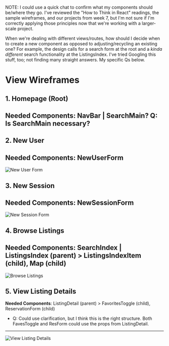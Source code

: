 NOTE: I could use a quick chat to confirm what my components should be/where they go. I've reviewed the "How to Think in React" readings, the sample wireframes, and our projects from week 7, but I'm not sure if I'm correctly applying those principles now that we're working with a larger-scale project.

When we're dealing with different views/routes, how should I decide when to create a new component as opposed to adjusting/recycling an existing one? For example, the design calls for a search form at the root and a *kinda different* search functionality at the ListingsIndex. I've tried Googling this stuff, too; not finding many straight answers. My specific Qs below.

# View Wireframes

## 1. Homepage (Root)
**Needed Components**: NavBar | SearchMain?
Q: Is SearchMain necessary?
----


## 2. New User
**Needed Components**: NewUserForm
----

![New User Form]

## 3. New Session
**Needed Components**: NewSessionForm
----

![New Session Form]

## 4. Browse Listings
**Needed Components**: SearchIndex | ListingsIndex (parent) > ListingsIndexItem (child), Map (child)
----

![Browse Listings]

## 5. View Listing Details
**Needed Components**: ListingDetail (parent) > FavoritesToggle (child), ReservationForm (child)
  - Q: Could use clarification, but I think this is the right structure. Both FavesToggle and ResForm could use the props from ListingDetail.
----

![View Listing Details]

[New User Form]: ./wireframes/register-new-user.png
[New Session Form]: ./wireframes/login-returning-user.png
[Browse Listings]: ./wireframes/browse-listings.png
[View Listing Details]: ./wireframes/listing-detail.png
